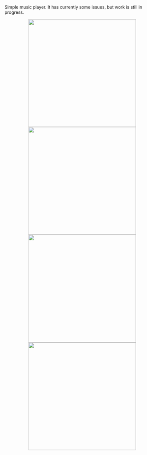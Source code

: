 <p>
Simple music player. It has currently some issues, but work is still in progress.
</p>
<p>
  <center>
    <img src="http://img33.imageshack.us/img33/9809/jtjk.png" height="350" align="center" />
    <img src="http://img201.imageshack.us/img201/8718/f8c.png" height="350" align="center" />
    <img src="http://img36.imageshack.us/img36/7346/qtq.png" height="350" align="center" />
    <img src="http://img109.imageshack.us/img109/5919/bssa.png" height="350" align="center" />
  </center>
</p>
